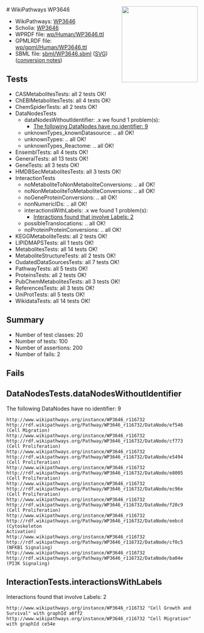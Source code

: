 <img style="float: right; width: 200px" src="../logo.png" />
# WikiPathways WP3646

* WikiPathways: [WP3646](https://identifiers.org/wikipathways:WP3646)
* Scholia: [WP3646](https://scholia.toolforge.org/wikipathways/WP3646)
* WPRDF file: [wp/Human/WP3646.ttl](../wp/Human/WP3646.ttl)
* GPMLRDF file: [wp/gpml/Human/WP3646.ttl](../wp/gpml/Human/WP3646.ttl)
* SBML file: [sbml/WP3646.sbml](../sbml/WP3646.sbml) ([SVG](../sbml/WP3646.svg)) ([conversion notes](../sbml/WP3646.txt))

## Tests
* CASMetabolitesTests: all 2 tests OK!
* ChEBIMetabolitesTests: all 4 tests OK!
* ChemSpiderTests: all 2 tests OK!
* DataNodesTests
    * dataNodesWithoutIdentifier: .x we found 1 problem(s):
        * [The following DataNodes have no identifier: 9](#d2d32fa8)
    * unknownTypes_knownDatasource: .. all OK!
    * unknownTypes: .. all OK!
    * unknownTypes_Reactome: .. all OK!
* EnsemblTests: all 4 tests OK!
* GeneralTests: all 13 tests OK!
* GeneTests: all 3 tests OK!
* HMDBSecMetabolitesTests: all 3 tests OK!
* InteractionTests
    * noMetaboliteToNonMetaboliteConversions: .. all OK!
    * noNonMetaboliteToMetaboliteConversions: .. all OK!
    * noGeneProteinConversions: .. all OK!
    * nonNumericIDs: .. all OK!
    * interactionsWithLabels: .x we found 1 problem(s):
        * [Interactions found that involve Labels: 2](#630d2679)
    * possibleTranslocations: .. all OK!
    * noProteinProteinConversions: .. all OK!
* KEGGMetaboliteTests: all 2 tests OK!
* LIPIDMAPSTests: all 1 tests OK!
* MetabolitesTests: all 14 tests OK!
* MetaboliteStructureTests: all 2 tests OK!
* OudatedDataSourcesTests: all 7 tests OK!
* PathwayTests: all 5 tests OK!
* ProteinsTests: all 2 tests OK!
* PubChemMetabolitesTests: all 3 tests OK!
* ReferencesTests: all 3 tests OK!
* UniProtTests: all 5 tests OK!
* WikidataTests: all 14 tests OK!


## Summary

* Number of test classes: 20
* Number of tests: 100
* Number of assertions: 200
* Number of fails: 2

## Fails

<a name="d2d32fa8" />

## DataNodesTests.dataNodesWithoutIdentifier

The following DataNodes have no identifier: 9
```
http://www.wikipathways.org/instance/WP3646_r116732 http://rdf.wikipathways.org/Pathway/WP3646_r116732/DataNode/ef546 (Cell Migration)
http://www.wikipathways.org/instance/WP3646_r116732 http://rdf.wikipathways.org/Pathway/WP3646_r116732/DataNode/cf773 (Cell Proliferation)
http://www.wikipathways.org/instance/WP3646_r116732 http://rdf.wikipathways.org/Pathway/WP3646_r116732/DataNode/e5494 (Cell Proliferation)
http://www.wikipathways.org/instance/WP3646_r116732 http://rdf.wikipathways.org/Pathway/WP3646_r116732/DataNode/e8005 (Cell Proliferation)
http://www.wikipathways.org/instance/WP3646_r116732 http://rdf.wikipathways.org/Pathway/WP3646_r116732/DataNode/ec96e (Cell Proliferation)
http://www.wikipathways.org/instance/WP3646_r116732 http://rdf.wikipathways.org/Pathway/WP3646_r116732/DataNode/f20c9 (Cell Proliferation)
http://www.wikipathways.org/instance/WP3646_r116732 http://rdf.wikipathways.org/Pathway/WP3646_r116732/DataNode/eebcd (Cytoskeleton 
Activation)
http://www.wikipathways.org/instance/WP3646_r116732 http://rdf.wikipathways.org/Pathway/WP3646_r116732/DataNode/cf0c5 (NFKB1 Signaling)
http://www.wikipathways.org/instance/WP3646_r116732 http://rdf.wikipathways.org/Pathway/WP3646_r116732/DataNode/ba04e (PI3K Signaling)
```

<a name="630d2679" />

## InteractionTests.interactionsWithLabels

Interactions found that involve Labels: 2
```
http://www.wikipathways.org/instance/WP3646_r116732 "Cell Growth and Survival" with graphId a6ff2
http://www.wikipathways.org/instance/WP3646_r116732 "Cell Migration" with graphId ce54e
```

